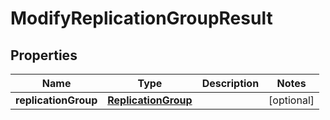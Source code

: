 

# ModifyReplicationGroupResult


## Properties

| Name | Type | Description | Notes |
|------------ | ------------- | ------------- | -------------|
|**replicationGroup** | [**ReplicationGroup**](ReplicationGroup.md) |  |  [optional] |



